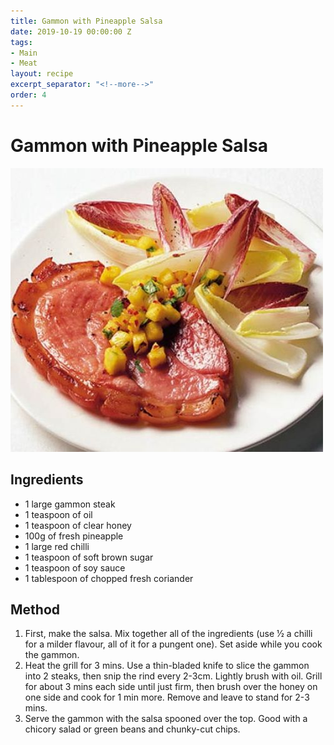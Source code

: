 ```yaml
---
title: Gammon with Pineapple Salsa
date: 2019-10-19 00:00:00 Z
tags:
- Main
- Meat
layout: recipe
excerpt_separator: "<!--more-->"
order: 4
---
```


# Gammon with Pineapple Salsa

<!--more-->

[![Gammon with Pineapple Salsa](/_uploads/gammon.jpg)](/_uploads/gammon.jpg)

## Ingredients

- 1 large gammon steak
- 1 teaspoon of oil
- 1 teaspoon of clear honey
- 100g of fresh pineapple
- 1 large red chilli
- 1 teaspoon of soft brown sugar
- 1 teaspoon of soy sauce
- 1 tablespoon of chopped fresh coriander


## Method

1. First, make the salsa. Mix together all of the ingredients (use 1⁄2 a chilli for a milder flavour, all of it for a pungent one). Set aside while you cook the gammon.
2. Heat the grill for 3 mins. Use a thin-bladed knife to slice the gammon into 2 steaks, then snip the rind every 2-3cm. Lightly brush with oil. Grill for about 3 mins each side until just firm, then brush over the honey on one side and cook for 1 min more. Remove and leave to stand for 2-3 mins.
3. Serve the gammon with the salsa spooned over the top. Good with a chicory salad or green beans and chunky-cut chips.
